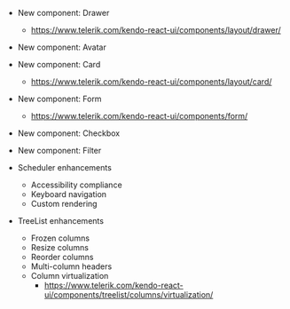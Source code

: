 - New component: Drawer
  - https://www.telerik.com/kendo-react-ui/components/layout/drawer/

- New component: Avatar

- New component: Card
  - https://www.telerik.com/kendo-react-ui/components/layout/card/


- New component: Form
  - https://www.telerik.com/kendo-react-ui/components/form/

- New component: Checkbox

- New component: Filter

- Scheduler enhancements
  - Accessibility compliance
  - Keyboard navigation
  - Custom rendering

- TreeList enhancements
  - Frozen columns
  - Resize columns
  - Reorder columns
  - Multi-column headers
  - Column virtualization
    - https://www.telerik.com/kendo-react-ui/components/treelist/columns/virtualization/